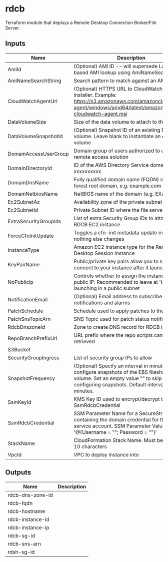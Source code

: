 # rdcb

Terraform module that deploys a Remote Desktop Connection Broker/File Server.

## Inputs

| Name | Description | Type | Default | Required |
|------|-------------|:----:|:-----:|:-----:|
| AmiId | (Optional) AMI ID -- will supersede Lambda-based AMI lookup using AmiNameSearchString | string | `""` | no |
| AmiNameSearchString | Search pattern to match against an AMI Name | string | `"Windows_Server-2016-English-Full-Base-*"` | no |
| CloudWatchAgentUrl | (Optional) HTTPS URL to CloudWatch Agent installer. Example: https://s3.amazonaws.com/amazoncloudwatch-agent/windows/amd64/latest/amazon-cloudwatch-agent.msi | string | `""` | no |
| DataVolumeSize | Size of the data volume to attach to the instance | string | `"50"` | no |
| DataVolumeSnapshotId | (Optional) Snapshot ID of an existing EBS volume. Leave blank to instantiate an empty volume | string | `""` | no |
| DomainAccessUserGroup | Domain group of users authorized to use the remote access solution | string | `"yourgroupname"` | no |
| DomainDirectoryId | ID of the AWS Directory Service domain, e.g. d-xxxxxxxxxx | string | `"d-xxxxxxxxxx"` | no |
| DomainDnsName | Fully qualified domain name (FQDN) of the forest root domain, e.g. example.com | string | `"ad.example.com"` | no |
| DomainNetbiosName | NetBIOS name of the domain (e.g. EXAMPLE) | string | `"example"` | no |
| Ec2SubnetAz | Availability zone of the private subnet | string | `"us-east-1a"` | no |
| Ec2SubnetId | Private Subnet ID where the file server will run | string | `"subnet-xxxxxxxx"` | no |
| ExtraSecurityGroupIds | List of extra Security Group IDs to attach to the RDCB EC2 instance | list(string) | `<list>` | no |
| ForceCfnInitUpdate | Toggles a cfn-init metadata update even if nothing else changes | string | `"A"` | no |
| InstanceType | Amazon EC2 instance type for the Remote Desktop Session Instance | string | `"t2.medium"` | no |
| KeyPairName | Public/private key pairs allow you to securely connect to your instance after it launches | string | `"yourkeypair"` | no |
| NoPublicIp | Controls whether to assign the instances a public IP. Recommended to leave at 'true' _unless_ launching in a public subnet | string | `"true"` | no |
| NotificationEmail | (Optional) Email address to subscribe to notifications and alarms | string | `""` | no |
| PatchSchedule | Schedule used to apply patches to the instance | string | `"cron(0 6 ? * Sat *)"` | no |
| PatchSnsTopicArn | SNS Topic used for patch status notifications | string | `""` | no |
| RdcbDnszoneId | Zone to create DNS record for RDCB instance | string | `""` | no |
| RepoBranchPrefixUrl | URL prefix where the repo scripts can be retrieved | string | `"https://raw.githubusercontent.com/plus3it/cfn/master"` | no |
| S3Bucket |  | string | n/a | yes |
| SecurityGroupIngress | List of security group IPs to allow | list(string) | `<list>` | no |
| SnapshotFrequency | (Optional) Specify an interval in minutes to configure snapshots of the EBS fileshare volume. Set an empty value "" to skip configuring snapshots. Default interval is 60 minutes. | string | `"60"` | no |
| SsmKeyId | KMS Key ID used to encrypt/decrypt the SsmRdcbCredential | string | `"xxxxxxxx-xxxx-xxxx-xxxx-xxxxxxxxxxxx"` | no |
| SsmRdcbCredential | SSM Parameter Name for a SecureString containing the domain credential for the RDCB service account. SSM Parameter Value format is '@{Username = "<user>"; Password = "<password>"}' | string | `"/your-path/rdcb/credential"` | no |
| StackName | CloudFormation Stack Name.  Must be less than 10 characters | string | n/a | yes |
| VpcId | VPC to deploy instance into | string | `"vpc-12345678"` | no |

## Outputs

| Name | Description |
|------|-------------|
| rdcb-dns-zone-id |  |
| rdcb-fqdn |  |
| rdcb-hostname |  |
| rdcb-instance-id |  |
| rdcb-instance-ip |  |
| rdcb-sg-id |  |
| rdcb-sns-arn |  |
| rdsh-sg-id |  |

